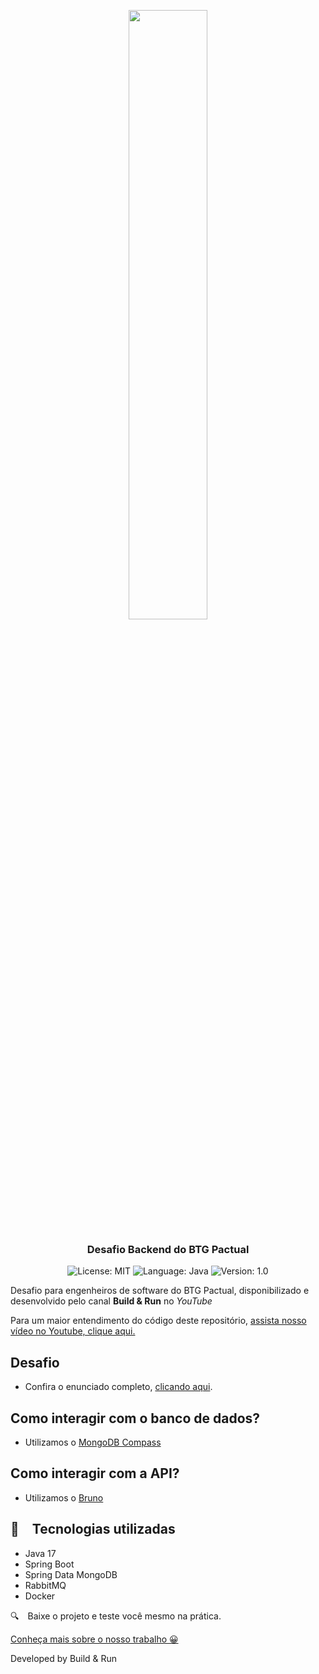 <p align="center" width="100%">
    <img width="50%" src="https://github.com/buildrun-tech/buildrun-desafio-backend-btg-pactual/blob/main/images/btg-logo.jpg"> 
</p>


<h3 align="center">
  Desafio Backend do BTG Pactual
</h3>

<p align="center">

  <img alt="License: MIT" src="https://img.shields.io/badge/license-MIT-%2304D361">
  <img alt="Language: Java" src="https://img.shields.io/badge/language-java-green">
  <img alt="Version: 1.0" src="https://img.shields.io/badge/version-1.0-yellowgreen">

</p>

Desafio para engenheiros de software do BTG Pactual, disponibilizado e desenvolvido pelo canal **Build & Run** no *YouTube*

Para um maior entendimento do código deste repositório, [assista nosso vídeo no Youtube, clique aqui.](https://www.youtube.com/watch?v=e_WgAB0Th_I)

## Desafio
- Confira o enunciado completo, [clicando aqui](./problem.md).

## Como interagir com o banco de dados?
- Utilizamos o [MongoDB Compass](https://www.mongodb.com/products/tools/compass)

## Como interagir com a API?
- Utilizamos o [Bruno](https://github.com/usebruno/bruno)

## :rocket: Tecnologias utilizadas

* Java 17
* Spring Boot
* Spring Data MongoDB
* RabbitMQ
* Docker

:mag: Baixe o projeto e teste você mesmo na prática.

[Conheça mais sobre o nosso trabalho 😀](https://www.instagram.com/buildrun.tech/)

Developed by Build & Run